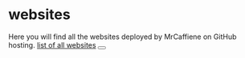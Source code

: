 # websites
Here you will find all the websites deployed by MrCaffiene on GitHub hosting. 
<a href="https://mrcaffiene.github.io/websites/">list of all websites<a>
<button></button>